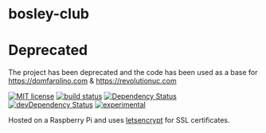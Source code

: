 # bosley-club

# Deprecated

The project has been deprecated and the code has been used as a base for https://domfarolino.com & https://revolutionuc.com

[![MIT license](http://img.shields.io/badge/license-MIT-brightgreen.svg)](http://opensource.org/licenses/MIT)
[![build status](https://api.travis-ci.org/domfarolino/bosley-club.svg?branch=master)](https://api.travis-ci.org/domfarolino/bosley-club.svg?branch=master)
[![Dependency Status](https://david-dm.org/domfarolino/bosley-club.svg)](https://david-dm.org/domfarolino/bosley-club)
[![devDependency Status](https://david-dm.org/domfarolino/bosley-club/dev-status.svg)](https://david-dm.org/domfarolino/bosley-club#info=devDependencies)
[![experimental](http://badges.github.io/stability-badges/dist/experimental.svg)](http://github.com/badges/stability-badges)

Hosted on a Raspberry Pi and uses [letsencrypt](https://letsencrypt.org/) for SSL certificates.
